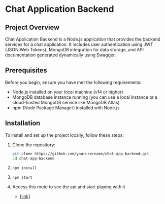 # Chat Application Backend

## Project Overview

Chat Application Backend is a Node.js application that provides the backend services for a chat application. It includes user authentication using JWT (JSON Web Tokens), MongoDB integration for data storage, and API documentation generated dynamically using Swagger.

## Prerequisites

Before you begin, ensure you have met the following requirements:

- Node.js installed on your local machine (v14 or higher)
- MongoDB database instance running (you can use a local instance or a cloud-hosted MongoDB service like MongoDB Atlas)
- npm (Node Package Manager) installed with Node.js

## Installation

To install and set up the project locally, follow these steps:

1. Clone the repository:

   ```bash
   git clone https://github.com/yourusername/chat-app-backend.git
   cd chat-app-backend

2. `npm install`

3. `npm start`

4. Access this route to see the api and start playing with it 
    - [[link](http://localhost:5000/swagger-api/#/)]